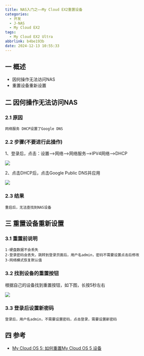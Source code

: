 ```yaml
---
title: NAS入门之——My Cloud EX2重置设备
categories:
  - 开发
  - J-NAS
  - My Cloud EX2
tags:
  - My Cloud EX2 Ultra
abbrlink: b4be193b
date: 2024-12-13 10:55:33
---
```

## 一 概述

* 因何操作无法访问NAS
* 重置设备重新设置

<!--more-->

## 二 因何操作无法访问NAS

### 2.1 原因

```
网络服务 DHCP设置了Google DNS
```

### 2.2 步骤(不要进行此操作)

1、登录后，点击：设置—>网络—>网络服务—>IPV4网络—>DHCP

![][1]

2、点击DHCP后，点击Google Public DNS并应用

![][2]

### 2.3 结果

```
重启后，无法查找到NAS设备
```

## 三 重置设备重新设置

### 3.1 重置前说明

```
1-硬盘数据不会丢失
2-登录密码会丢失，跳转到登录页面后，用户名admin，密码不需要设置点击后修改
3-网络模式恢复默认值
```

### 3.2 找到设备的重置按钮

根据自己的设备找到重置按钮，如下图，长按5秒左右

![][3]

### 3.3 登录后设置新密码

```
登录后，用户名admin，不需要设置密码，点击登录，需要设置新密码
```

## 四 参考

* [My Cloud OS 5: 如何重置My Cloud OS 5 设备](https://support-cn.wd.com/app/answers/detailweb/a_id/31874/initiator/user)




[1]: https://cdn.jsdelivr.net/gh/PGzxc/CDN/blog-nas/nas-ex2-net-dhcp-1.png
[2]: https://cdn.jsdelivr.net/gh/PGzxc/CDN/blog-nas/nas-ex2-net-dns-google-2.png
[3]: https://cdn.jsdelivr.net/gh/PGzxc/CDN/blog-nas/nas-ex2-device-reset-btn-3.png
